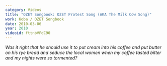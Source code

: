 ```yaml
---
category: Videos
title: "OZET Songbook: OZET Protest Song (AKA The Milk Cow Song)"
work: Koba / OZET Songbook
date: 2010-03-06
year: 2010
videoid: fttnbVFdC90
---
```


<em>Was it right that he should use it to put cream into his coffee and put butter on his rye bread and seduce the local women when my coffee tasted bitter and my nights were so tormented?</em>
